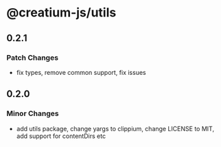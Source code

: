 # @creatium-js/utils

## 0.2.1

### Patch Changes

- fix types, remove common support, fix issues

## 0.2.0

### Minor Changes

- add utils package, change yargs to clippium, change LICENSE to MIT, add support for contentDirs etc
